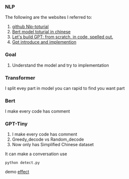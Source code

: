 ### NLP
The following are the websites I referred to:
1. [github Nlp-toturial](https://github.com/graykode/nlp-tutorial/blob/master/5-2.BERT/BERT.py)
2. [Bert model toturial in chinese](https://www.bilibili.com/video/BV1Kb4y187G6?p=2&vd_source=eedb40643793ea7852c5f0638ff5932c)
3. [Let's build GPT: from scratch, in code, spelled out.](https://www.youtube.com/watch?v=kCc8FmEb1nY&ab_channel=AndrejKarpathy)
4. [Gpt introduce and implemention](https://blog.csdn.net/weixin_44599230/article/details/124103879)

### Goal
1. Understand the model and try to implementation

### Transformer
I split evey part in model
you can rapid to find you want part

### Bert
I make every code has comment


### GPT-Tiny
1. I make every code has comment
2. Greedy_decode vs Random_decode
3. Now only has Simplified Chinese dataset

It can make a conversation 
use
```
python detect.py
```
demo
[effect](Gpt-tiny/Snipaste_2023-03-16_23-05-41.png)
